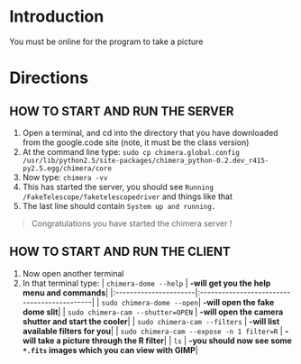 # Introduction #

You must be online for the program to take a picture


# Directions #



## HOW TO START AND RUN THE SERVER ##

  1. Open a terminal, and cd into the directory that you have downloaded from the google.code site (note, it must be the class version)
  1. At the command line type:  `sudo cp chimera.global.config /usr/lib/python2.5/site-packages/chimera_python-0.2.dev_r415-py2.5.egg/chimera/core`
  1. Now type:  `chimera -vv`
  1. This has started the server, you should see `Running /FakeTelescope/faketelescopedriver` and things like that
  1. The last line should contain `System up and running.`
> Congratulations you have started the chimera server !


## HOW TO START AND RUN THE CLIENT ##


  1. Now open another terminal
  1. In that terminal type:
| `chimera-dome --help` | **-will get you the help menu and commands**|
|:----------------------|:--------------------------------------------|
| `sudo chimera-dome --open`|  **-will open the fake dome slit**|
| `sudo chimera-cam --shutter=OPEN`  | **-will open the camera shutter and start the cooler**|
| `sudo chimera-cam --filters` | **-will list available filters for you**|
| `sudo chimera-cam --expose -n 1 filter=R` | **-will take a picture through the R filter**|
| `ls`  | **-you should now see some `*.fits` images which you can view with GIMP**|